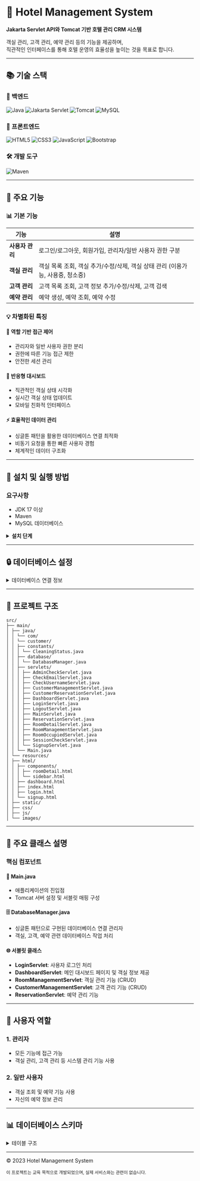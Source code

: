 # 🏨 Hotel Management System

**Jakarta Servlet API와 Tomcat 기반 호텔 관리 CRM 시스템**  
  
객실 관리, 고객 관리, 예약 관리 등의 기능을 제공하며,  
직관적인 인터페이스를 통해 호텔 운영의 효율성을 높이는 것을 목표로 합니다.

---

## 📚 기술 스택

### 🔧 백엔드
![Java](https://img.shields.io/badge/Java_17+-ED8B00?style=for-the-badge&logo=openjdk&logoColor=white)
![Jakarta Servlet](https://img.shields.io/badge/Jakarta_Servlet-E6322E?style=for-the-badge&logo=jakarta&logoColor=white)
![Tomcat](https://img.shields.io/badge/Apache_Tomcat-F8DC75?style=for-the-badge&logo=apache-tomcat&logoColor=black)
![MySQL](https://img.shields.io/badge/MySQL-4479A1?style=for-the-badge&logo=mysql&logoColor=white)

### 🎨 프론트엔드
![HTML5](https://img.shields.io/badge/HTML5-E34F26?style=for-the-badge&logo=html5&logoColor=white)
![CSS3](https://img.shields.io/badge/CSS3-1572B6?style=for-the-badge&logo=css3&logoColor=white)
![JavaScript](https://img.shields.io/badge/JavaScript-F7DF1E?style=for-the-badge&logo=javascript&logoColor=black)
![Bootstrap](https://img.shields.io/badge/Bootstrap-7952B3?style=for-the-badge&logo=bootstrap&logoColor=white)

### 🛠️ 개발 도구
![Maven](https://img.shields.io/badge/Maven-C71A36?style=for-the-badge&logo=apache-maven&logoColor=white)

---

## 🌟 주요 기능

### 📊 기본 기능

| 기능 | 설명 |
|------|------|
| **사용자 관리** | 로그인/로그아웃, 회원가입, 관리자/일반 사용자 권한 구분 |
| **객실 관리** | 객실 목록 조회, 객실 추가/수정/삭제, 객실 상태 관리 (이용가능, 사용중, 청소중) |
| **고객 관리** | 고객 목록 조회, 고객 정보 추가/수정/삭제, 고객 검색 |
| **예약 관리** | 예약 생성, 예약 조회, 예약 수정 |

### 💡 차별화된 특징

#### 🔐 역할 기반 접근 제어
- 관리자와 일반 사용자 권한 분리
- 권한에 따른 기능 접근 제한
- 안전한 세션 관리

#### 📱 반응형 대시보드
- 직관적인 객실 상태 시각화
- 실시간 객실 상태 업데이트
- 모바일 친화적 인터페이스

#### ⚡ 효율적인 데이터 관리
- 싱글톤 패턴을 활용한 데이터베이스 연결 최적화
- 비동기 요청을 통한 빠른 사용자 경험
- 체계적인 데이터 구조화

---

## 🚀 설치 및 실행 방법

### 요구사항
- JDK 17 이상
- Maven
- MySQL 데이터베이스

<details>
<summary><b>설치 단계</b></summary>

1. 저장소 클론
   ```bash
   git clone https://github.com/yourusername/hotel-management.git
   cd hotel-management
   ```

2. 데이터베이스 설정
   ```sql
   CREATE DATABASE crm;
   ```

3. 프로젝트 빌드 및 실행
   ```bash
   mvn clean package
   java -jar target/customer-1.0-SNAPSHOT.jar
   ```

4. 웹 브라우저에서 접속
   ```
   http://localhost:8080
   ```
</details>

---

## 🔒 데이터베이스 설정

<details>
<summary>데이터베이스 연결 정보</summary>

기본 접속 정보:
- **URL**: `jdbc:mysql://localhost:3306/crm`
- **사용자**: `root`
- **비밀번호**: `1234`

이 설정은 `DatabaseManager.java` 파일에서 수정할 수 있습니다.
</details>

---

## 📁 프로젝트 구조
```
src/
├── main/
│ ├── java/
│ │ └── com/
│ │ └── customer/
│ │ ├── constants/
│ │ │ └── CleaningStatus.java
│ │ ├── database/
│ │ │ └── DatabaseManager.java
│ │ ├── servlets/
│ │ │ ├── AdminCheckServlet.java
│ │ │ ├── CheckEmailServlet.java
│ │ │ ├── CheckUsernameServlet.java
│ │ │ ├── CustomerManagementServlet.java
│ │ │ ├── CustomerReservationServlet.java
│ │ │ ├── DashboardServlet.java
│ │ │ ├── LoginServlet.java
│ │ │ ├── LogoutServlet.java
│ │ │ ├── MainServlet.java
│ │ │ ├── ReservationServlet.java
│ │ │ ├── RoomDetailServlet.java
│ │ │ ├── RoomManagementServlet.java
│ │ │ ├── RoomOccupiedServlet.java
│ │ │ ├── SessionCheckServlet.java
│ │ │ └── SignupServlet.java
│ │ └── Main.java
│ └── resources/
│ ├── html/
│ │ ├── components/
│ │ │ ├── roomDetail.html
│ │ │ └── sidebar.html
│ │ ├── dashboard.html
│ │ ├── index.html
│ │ ├── login.html
│ │ └── signup.html
│ ├── static/
│ ├── css/
│ ├── js/
│ └── images/
```

---

## 🧩 주요 클래스 설명

### 핵심 컴포넌트

#### 🚪 Main.java
- 애플리케이션의 진입점
- Tomcat 서버 설정 및 서블릿 매핑 구성

#### 🗄️ DatabaseManager.java
- 싱글톤 패턴으로 구현된 데이터베이스 연결 관리자
- 객실, 고객, 예약 관련 데이터베이스 작업 처리

#### 🌐 서블릿 클래스
- **LoginServlet**: 사용자 로그인 처리
- **DashboardServlet**: 메인 대시보드 페이지 및 객실 정보 제공
- **RoomManagementServlet**: 객실 관리 기능 (CRUD)
- **CustomerManagementServlet**: 고객 관리 기능 (CRUD)
- **ReservationServlet**: 예약 관리 기능

---

## 👥 사용자 역할

### 1. 관리자
- 모든 기능에 접근 가능
- 객실 관리, 고객 관리 등 시스템 관리 기능 사용

### 2. 일반 사용자
- 객실 조회 및 예약 기능 사용
- 자신의 예약 정보 관리

---

## 📊 데이터베이스 스키마

<details>
<summary>테이블 구조</summary>

### user 테이블
| 필드 | 타입 | 설명 |
|------|------|------|
| username | VARCHAR(50) | 사용자 아이디(PK) |
| name | VARCHAR(100) | 사용자 이름 |
| email | VARCHAR(100) | 이메일 주소 |
| password | VARCHAR(255) | 암호화된 비밀번호 |
| admin_yn | CHAR(1) | 관리자 여부(Y/N) |

### room 테이블
| 필드 | 타입 | 설명 |
|------|------|------|
| room_number | INT | 객실 번호(PK) |
| room_type | VARCHAR(50) | 객실 타입 |
| status | VARCHAR(20) | 객실 상태 |
| cleaning_status | VARCHAR(20) | 청소 상태 |

### reservation 테이블
| 필드 | 타입 | 설명 |
|------|------|------|
| id | INT | 예약 ID(PK) |
| name | VARCHAR(100) | 예약자 이름 |
| room_number | INT | 객실 번호(FK) |
| room_type | VARCHAR(50) | 객실 타입 |
| checkin_dt | DATE | 체크인 날짜 |
| checkout_dt | DATE | 체크아웃 날짜 |
| reservation_dt | DATETIME | 예약 일시 |
</details>

---

© 2023 Hotel Management System

<sub>이 프로젝트는 교육 목적으로 개발되었으며, 실제 서비스와는 관련이 없습니다.</sub>

